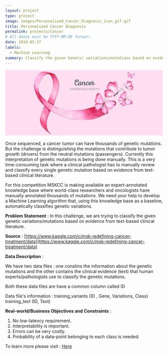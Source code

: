 ```yaml
---
layout: project
type: project
image: images/Personalized_Cancer_Diagnosis_icon_gif.gif
title: Personalized Cancer Diagnosis
permalink: projects/Cancer
# All dates must be YYYY-MM-DD format!
date: 2019-05-17
labels:
  - Machine Learning
summary: Classify the given Genetic variations/mutations based on evidence from text-based clinical literature.
---
```


<img class="ui image" src="../images/Personalized_Cancer_Diagnosis_Banner.png">

Once sequenced, a cancer tumor can have thousands of genetic mutations. But the challenge is distinguishing the mutations that contribute to tumor growth (drivers) from the neutral mutations (passengers). Currently this interpretation of genetic mutations is being done manually. This is a very time-consuming task where a clinical pathologist has to manually review and classify every single genetic mutation based on evidence from text-based clinical literature.

For this competition MSKCC is making available an expert-annotated knowledge base where world-class researchers and oncologists have manually annotated thousands of mutations. We need your help to develop a Machine Learning algorithm that, using this knowledge base as a baseline, automatically classifies genetic variations.

<b>Problem Statement</b> : In this challenge, we are trying to classify the given genetic variations/mutations based on evidence from text-based clinical literature.

<b>Source</b> : [https://www.kaggle.com/c/msk-redefining-cancer-treatment/data](https://www.kaggle.com/c/msk-redefining-cancer-treatment/data)

<b>Data Description</b> : 

We have two data files : one conatins the information about the genetic mutations and the other contains the clinical evidence (text) that human experts/pathologists use to classify the genetic mutations.

Both these data files are have a common column called ID

Data file's information :
training_variants (ID , Gene, Variations, Class)
training_text (ID, Text)

<b>Real-world/Business Objectives and Constraints</b> : 
1. No low-latency requirement.
2. Interpretability is important.
3. Errors can be very costly.
4. Probability of a data-point belonging to each class is needed.

To learn more please visit : [Here](https://github.com/Souravban/Personalized-Cancer-Diagnosis)
